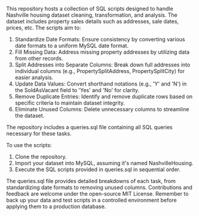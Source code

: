 This repository hosts a collection of SQL scripts designed to handle Nashville housing dataset cleaning, transformation, and analysis. The dataset includes property sales details such as addresses, sale dates, prices, etc. The scripts aim to:

1. Standardize Date Formats: Ensure consistency by converting various date formats to a uniform MySQL date format.
2. Fill Missing Data: Address missing property addresses by utilizing data from other records.
3. Split Addresses into Separate Columns: Break down full addresses into individual columns (e.g., PropertySplitAddress, PropertySplitCity) for easier analysis.
4. Update Data Values: Convert shorthand notations (e.g., 'Y' and 'N') in the SoldAsVacant field to 'Yes' and 'No' for clarity.
5. Remove Duplicate Entries: Identify and remove duplicate rows based on specific criteria to maintain dataset integrity.
6. Eliminate Unused Columns: Delete unnecessary columns to streamline the dataset.

The repository includes a queries.sql file containing all SQL queries necessary for these tasks.

To use the scripts:
1. Clone the repository.
2. Import your dataset into MySQL, assuming it's named NashvilleHousing.
3. Execute the SQL scripts provided in queries.sql in sequential order.

The queries.sql file provides detailed breakdowns of each task, from standardizing date formats to removing unused columns. Contributions and feedback are welcome under the open-source MIT License. Remember to back up your data and test scripts in a controlled environment before applying them to a production database.
